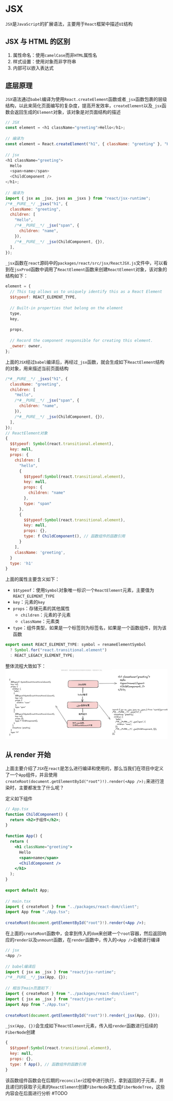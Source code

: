 # JSX

`JSX`是`JavaScript`的扩展语法，主要用于`React`框架中描述`UI`结构

## JSX 与 HTML 的区别

1. 属性命名：使用`camelCase`而非`HTML`属性名
2. 样式设置：使用对象而非字符串
3. 内部可以嵌入表达式

## 底层原理

`JSX`语法通过`babel`编译为使用`React.createElement`函数或者`_jsx`函数包裹的层级结构，以此来简化页面编写的复杂度，提高开发效率，`createElement`以及`_jsx`函数会返回生成的`Element`对象，该对象是对页面结构的描述

```js
// JSX
const element = <h1 className="greeting">Hello</h1>;

// 编译为
const element = React.createElement("h1", { className: "greeting" }, "Hello");

// jsx
<h1 className="greeting">
  Hello
  <span>name</span>
  <ChildComponent />
</h1>;

// 编译为
import { jsx as _jsx, jsxs as _jsxs } from "react/jsx-runtime";
/*#__PURE__*/ _jsxs("h1", {
  className: "greeting",
  children: [
    "Hello",
    /*#__PURE__*/ _jsx("span", {
      children: "name",
    }),
    /*#__PURE__*/ _jsx(ChildComponent, {}),
  ],
});
```

`_jsx`函数在`react`源码中的`packages/react/src/jsx/ReactJSX.js`文件中，可以看到在`jsxProd`函数中调用了`ReactElement`函数来创建`ReactElement`对象，该对象的结构如下：

```js
element = {
  // This tag allows us to uniquely identify this as a React Element
  $$typeof: REACT_ELEMENT_TYPE,

  // Built-in properties that belong on the element
  type,
  key,

  props,

  // Record the component responsible for creating this element.
  _owner: owner,
};
```

上面的`JSX`经过`babel`编译后，再经过`_jsx`函数，就会生成如下`ReactElement`结构的对象，用来描述当前页面结构

```js
/*#__PURE__*/ _jsxs("h1", {
  className: "greeting",
  children: [
    "Hello",
    /*#__PURE__*/ _jsx("span", {
      children: "name",
    }),
    /*#__PURE__*/ _jsx(ChildComponent, {}),
  ],
});
// ReactElement对象
{
  $$typeof: Symbol(react.transitional.element),
  key: null,
  props: {
    children: [
      "hello",
      {
        $$typeof:Symbol(react.transitional.element),
        key: null,
        props: {
          children: "name"
        },
        type: "span"
      },
      {
        $$typeof:Symbol(react.transitional.element),
        key: null,
        props: {},
        type: f ChildComponent(), // 函数组件的函数引用
      }
    ],
    className: 'greeting',
  }
  type: 'h1'
}
```

上面的属性主要含义如下：

- `$$typeof`：使用`Symbol`对象唯一标识一个`ReactElement`元素，主要值为`REACT_ELEMENT_TYPE`
- `key`：元素的`key`
- `props`：存储元素的其他属性
  - `children`：元素的子元素
  - `className`：元素类
- `type`：组件类型，如果是一个标签则为标签名，如果是一个函数组件，则为该函数

```js
export const REACT_ELEMENT_TYPE: symbol = renameElementSymbol
  ? Symbol.for("react.transitional.element")
  : REACT_LEGACY_ELEMENT_TYPE;
```

整体流程大致如下：
![jsx1](./jsx1.png)

## 从 render 开始

上面主要介绍了`JSX`在`react`是怎么进行编译和使用的，那么当我们在项目中定义了一个`App`组件，并且使用`createRoot(document.getElementById("root")!).render(<App />);`来进行渲染时，主要都发生了什么呢？

定义如下组件

```jsx
// App.tsx
function ChildComponent() {
  return <h2>子组件</h2>;
}

function App() {
  return (
    <h1 className="greeting">
      Hello
      <span>name</span>
      <ChildComponent />
    </h1>
  );
}

export default App;

// main.tsx
import { createRoot } from "../packages/react-dom/client";
import App from "./App.tsx";

createRoot(document.getElementById("root")!).render(<App />);
```

在上面的`createRoot`函数中，会拿到传入的`dom`来创建一个`root`容器，然后返回响应的`render`以及`unmount`函数，在`render`函数中，传入的`<App />`会被进行编译

```js
// jsx
<App />

// babel编译后
import { jsx as _jsx } from "react/jsx-runtime";
/*#__PURE__*/_jsx(App, {});

// 相当于main页面如下：
import { createRoot } from "../packages/react-dom/client";
import { jsx as _jsx } from "react/jsx-runtime";
import App from "./App.tsx";

createRoot(document.getElementById("root")!).render(_jsx(App, {}));
```

`_jsx(App, {})`会生成如下`ReactElement`元素，传入给`render`函数进行后续的`FiberNode`创建

```js
{
  $$typeof:Symbol(react.transitional.element),
  key: null,
  props: {},
  type: f App(), // 函数组件的函数引用
}
```

该函数组件函数会在后期的`reconciler`过程中进行执行，拿到返回的子元素，并且递归的获取子元素的`ReactElement`创建`FiberNode`来生成`FiberNodeTree`，这些内容会在后面进行分析 #TODO
